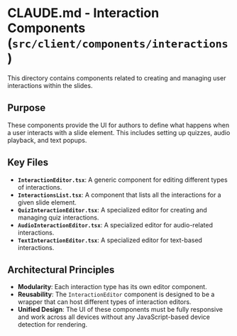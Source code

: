 # CLAUDE.md - Interaction Components (`src/client/components/interactions`)

This directory contains components related to creating and managing user interactions within the slides.

## Purpose
These components provide the UI for authors to define what happens when a user interacts with a slide element. This includes setting up quizzes, audio playback, and text popups.

## Key Files
- **`InteractionEditor.tsx`**: A generic component for editing different types of interactions.
- **`InteractionsList.tsx`**: A component that lists all the interactions for a given slide element.
- **`QuizInteractionEditor.tsx`**: A specialized editor for creating and managing quiz interactions.
- **`AudioInteractionEditor.tsx`**: A specialized editor for audio-related interactions.
- **`TextInteractionEditor.tsx`**: A specialized editor for text-based interactions.

## Architectural Principles
- **Modularity**: Each interaction type has its own editor component.
- **Reusability**: The `InteractionEditor` component is designed to be a wrapper that can host different types of interaction editors.
- **Unified Design**: The UI of these components must be fully responsive and work across all devices without any JavaScript-based device detection for rendering.
